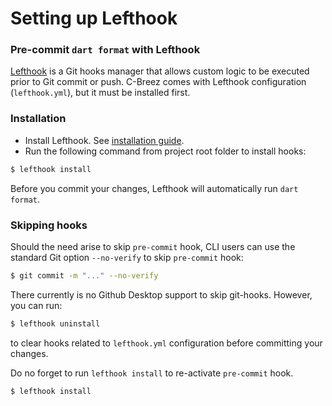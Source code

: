 # Setting up Lefthook

### Pre-commit `dart format` with Lefthook

[Lefthook](https://github.com/evilmartians/lefthook) is a Git hooks manager that allows custom logic to be
executed prior to Git commit or push. C-Breez comes with Lefthook configuration (`lefthook.yml`), but it must
be installed first.

### Installation

- Install Lefthook.
  See [installation guide](https://github.com/evilmartians/lefthook/blob/master/docs/install.md).
- Run the following command from project root folder to install hooks:

```sh
$ lefthook install
```

Before you commit your changes, Lefthook will automatically run `dart format`.

### Skipping hooks

Should the need arise to skip `pre-commit` hook, CLI users can use the standard Git option `--no-verify` to skip `pre-commit` hook:

```sh
$ git commit -m "..." --no-verify
```

There currently is no Github Desktop support to skip git-hooks. However, you can run:
```sh
$ lefthook uninstall
```
to clear hooks related to `lefthook.yml` configuration before committing your changes.

Do no forget to run `lefthook install` to re-activate `pre-commit` hook.

```sh
$ lefthook install
```